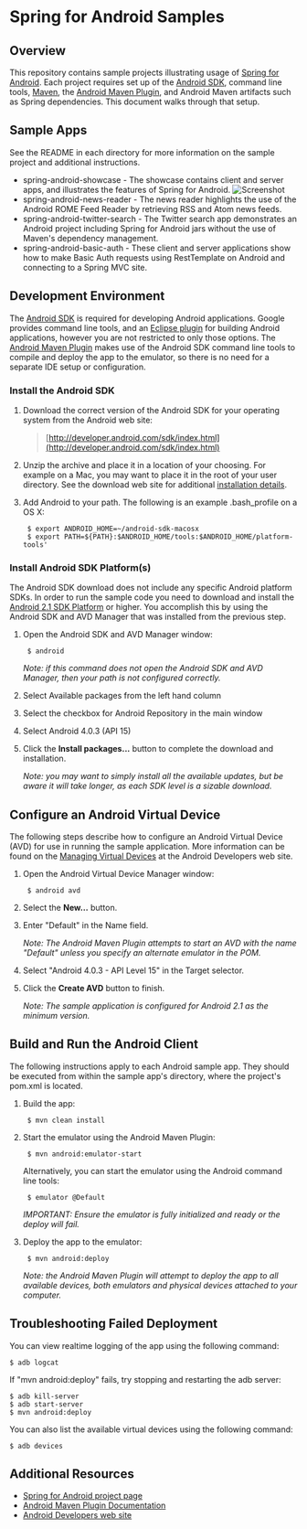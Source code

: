# Spring for Android Samples

## Overview

This repository contains sample projects illustrating usage of [Spring for Android](http://www.springsource.org/spring-android). Each project requires set up of the [Android SDK](http://developer.android.com/sdk/index.html), command line tools, [Maven](http://maven.apache.org/), the [Android Maven Plugin](http://code.google.com/p/maven-android-plugin/), and Android Maven artifacts such as Spring dependencies. This document walks through that setup.

## Sample Apps

See the README in each directory for more information on the sample project and additional instructions.

* spring-android-showcase - The showcase contains client and server apps, and illustrates the features of Spring for Android.
![Screenshot](raw/master/spring-android-showcase/screenshot001.png)
* spring-android-news-reader - The news reader highlights the use of the Android ROME Feed Reader by retrieving RSS and Atom news feeds.
* spring-android-twitter-search - The Twitter search app demonstrates an Android project including Spring for Android jars without the use of Maven's dependency management.
* spring-android-basic-auth - These client and server applications show how to make Basic Auth requests using RestTemplate on Android and connecting to a Spring MVC site.

## Development Environment

The [Android SDK](http://developer.android.com/sdk/index.html) is required for developing Android applications. Google provides command line tools, and an [Eclipse plugin](http://developer.android.com/sdk/eclipse-adt.html) for building Android applications, however you are not restricted to only those options. The [Android Maven Plugin](http://code.google.com/p/maven-android-plugin/) makes use of the Android SDK command line tools to compile and deploy the app to the emulator, so there is no need for a separate IDE setup or configuration.


### Install the Android SDK

1. Download the correct version of the Android SDK for your operating system from the Android web site:

	> [http://developer.android.com/sdk/index.html](http://developer.android.com/sdk/index.html)

1. Unzip the archive and place it in a location of your choosing. For example on a Mac, you may want to place it in the root of your user directory. See the download web site for additional [installation details](http://developer.android.com/sdk/installing.html).

2. Add Android to your path. The following is an example .bash_profile on a OS X:

		$ export ANDROID_HOME=~/android-sdk-macosx
		$ export PATH=${PATH}:$ANDROID_HOME/tools:$ANDROID_HOME/platform-tools'

### Install Android SDK Platform(s)

The Android SDK download does not include any specific Android platform SDKs. In order to run the sample code you need to download and install the [Android 2.1 SDK Platform](http://developer.android.com/sdk/android-2.1.html) or higher. You accomplish this by using the Android SDK and AVD Manager that was installed from the previous step.

1. Open the Android SDK and AVD Manager window:

		$ android

	_Note: if this command does not open the Android SDK and AVD Manager, then your path is not configured correctly._

2. Select Available packages from the left hand column

3. Select the checkbox for Android Repository in the main window

4. Select Android 4.0.3 (API 15)

5. Click the **Install packages...** button to complete the download and installation.

	_Note: you may want to simply install all the available updates, but be aware it will take longer, as each SDK level is a sizable download._


## Configure an Android Virtual Device

The following steps describe how to configure an Android Virtual Device (AVD) for use in running the sample application. More information can be found on the [Managing Virtual Devices](http://developer.android.com/guide/developing/devices/index.html) at the Android Developers web site.

1. Open the Android Virtual Device Manager window:

		$ android avd

2. Select the **New…** button.

3. Enter "Default" in the Name field.

	_Note: The Android Maven Plugin attempts to start an AVD with the name "Default" unless you specify an alternate emulator in the POM._

4. Select "Android 4.0.3 - API Level 15" in the Target selector.

5. Click the **Create AVD** button to finish.

	_Note: The sample application is configured for Android 2.1 as the minimum version._


## Build and Run the Android Client

The following instructions apply to each Android sample app. They should be executed from within the sample app's directory, where the project's pom.xml is located.

1. Build the app:

		$ mvn clean install

2. Start the emulator using the Android Maven Plugin:

		$ mvn android:emulator-start

	Alternatively, you can start the emulator using the Android command line tools:

		$ emulator @Default

	_IMPORTANT: Ensure the emulator is fully initialized and ready or the deploy will fail._

3. Deploy the app to the emulator:

		$ mvn android:deploy

	_Note: the Android Maven Plugin will attempt to deploy the app to all available devices, both emulators and physical devices attached to your computer._


## Troubleshooting Failed Deployment

You can view realtime logging of the app using the following command:

	$ adb logcat

If "mvn android:deploy" fails, try stopping and restarting the adb server:

	$ adb kill-server
	$ adb start-server
	$ mvn android:deploy

You can also list the available virtual devices using the following command:

	$ adb devices

## Additional Resources

* [Spring for Android project page](http://www.springsource.org/spring-android)
* [Android Maven Plugin Documentation](http://maven-android-plugin-m2site.googlecode.com/svn/plugin-info.html)
* [Android Developers web site](http://developer.android.com/index.html)
